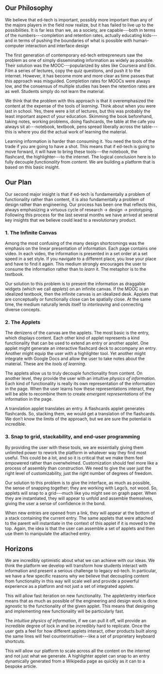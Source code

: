 
## Our Philosophy

We believe that ed-tech is important, possibly more important than any of the majors players in the field now realize, but it has failed to live up to the possibilities. It is far less than we, as a society, are capable---both in terms of the numbers---completion and retention rates, actually educating kids---and in terms of pushing the boundaries of what is possible with human-computer interaction and interface design

The first generation of contemporary ed-tech entrepreneurs saw the problem as one of simply disseminating information as widely as possible. Their solution was the MOOC---popularized by sites like Coursera and Edx. Film a series of lectures, copy the quiz questions, and push it to the internet. However, it has become more and more clear as time passes that this approach was misguided. Completion rates for MOOCs were always low, and the consensus of multiple studies has been the retention rates are as well. Students simply do not learn the material.

We think that the problem with this approach is that it overemphasized the content at the expense of the tools of *learning*. Think about when you were last in school. Yes, there were a lot of lectures, but this was probably the least important aspect of your education. Skimming the book beforehand, taking notes, working problems, doing flashcards, the table at the cafe you always sit at---notebook, textbook, pens spread liberally across the table---this is where you did the actual work of learning the material.

Learning information is harder than consuming it. You need the tools of the trade if you are going to have a shot. This means that if ed-tech is going to move forward, it will have to bring these tools---the notebook, the flashcard, the highlighter---to the internet. The logical conclusion here is to fully decouple *functionality* from *content*. We are building a platform that is based on this basic insight.


## Our Plan

Our second major insight is that if ed-tech is fundamentally a problem of functionality rather than content, it is also fundamentally a problem of design rather than engineering. Our process has been one that reflects this, always emphasizing a virtuous cycle of research → design → prototyping. Following this process for the last several months we have arrived at several key insights that we believe could lead to a revolutionary product.

### 1. The Infinite Canvas
Among the most confusing of the many design shortcomings was the emphasis on the linear presentation of information. Each page contains one video. In each video, the information is presented in a set order at a set speed in a set style. If you navigate to a different place, you lose your place and have to find it again. This medium strongly encourages the user to consume the information rather than to *learn* it. The metaphor is to the textbook.

Our solution to this problem is to present the information as draggable widgets (which we call *applets*) on an infinite canvas. If the MOOC is an idealized textbook, then the infinite canvas is an idealized desk. Applets that are conceptually or functionally close can be spatially close. At the same time, the medium naturally lends itself to *interleaving* and connecting diverse concepts.

### 2. The Applets
The denizens of the canvas are the applets. The most basic is the entry, which displays content. Each other kind of applet represents a kind functionality that can be used to extend an entry or another applet. One applet might generate an interactive flashcard deck to accompany an entry. Another might equip the user with a highlighter tool. Yet another might integrate with Google Docs and allow the user to take notes about the material. These are the *tools of learning*.

The applets allow us to truly decouple functionality from content. On another level, they provide the user with an intuitive *physics of information*. Each kind of functionality is really its own representation of the information in the page. When the user learns how these representations interact, they will be able to recombine them to create *emergent representations* of the information in the page.

A translation applet translates an entry. A flashcards applet generates flashcards. So, stacking them, we would get a translation of the flashcards. We don’t know the limits of the approach, but we are sure the potential is incredible.

### 3. Snap to grid, stackability, and end-user programming
By providing the user with these tools, we are essentially giving them unlimited power to rework the platform in whatever way they find most useful. This could be a lot, and so it is critical that we make them feel empowered rather than overwhelmed. Customization should feel more like a process of assembly than construction. We need to give the user just the right level of customizability, just the right number of degrees of freedom.

Our solution to this problem is to give the interface, as much as possible, the sense of snapping together; they are working with Lego’s, not wood. So, applets will snap to a grid---much like you might see on graph paper. When they are instantiated, they will appear to unfold and assemble themselves, giving the user a sense of confidence in the bond.

When new entries are opened from a link, they will appear at the bottom of a stack containing the current entry. The same applets that were attached to the parent will instantiate in the context of this applet if it is moved to the top. Again, the idea is that the user can assemble a set of applets and then use them to manipulate the attached entry.

## Horizons
We are incredibly optimistic about what we can achieve with our ideas. We think the platform we develop will transform how students interact with information and present a serious challenge to legacy ed-tech. In particular, we have a few specific reasons why we believe that decoupling content from functionality in this way will scale well and provide a powerful experience as a platform and not just a set of integrated applets.

This will allow fast iteration on new functionality. The applet/entry interface means that as much as possible of the engineering and design work is done agnostic to the functionality of the given applet. This means that designing and implementing new functionality will be particularly fast.

The *intuitive physics of information*, if we can pull it off, will provide an incredible degree of lock in and be incredibly hard to replicate. Once the user gets a feel for how different applets interact, other products built along the same lines will feel counterintuitive---like a set of proprietary keyboard shortcuts.

This will allow our platform to scale across all the content on the internet and not just what we generate. A highlighter applet can snap to an entry dynamically generated from a Wikipedia page as quickly as it can to a bespoke article.
